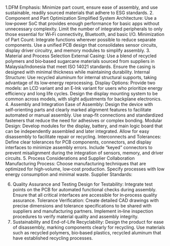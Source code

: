 1.DFM Emphasis:
Minimize part count, ensure ease of assembly, and use sustainable, readily sourced materials that adhere to ESG standards.
2. Component and Part Optimization
Simplified System Architecture:
Use a low‑power SoC that provides enough performance for basic apps without unnecessary complexity.
Limit the number of integrated peripherals to only those essential for Wi‑Fi connectivity, Bluetooth, and basic I/O.
Minimization of Part Count:
Integrate functions wherever possible to reduce separate components.
Use a unified PCB design that consolidates sensor circuits, display driver circuitry, and memory modules to simplify assembly.
3. Material and Process Selection
External Casing:
Use a blend of recycled polymers and bio‑based sugarcane materials sourced from suppliers in Malaysia/Indonesia that meet ISO 14021 standards.
Ensure the casing is designed with minimal thickness while maintaining durability.
Internal Structure:
Use recycled aluminum for internal structural supports, taking advantage of its low‑energy reprocessing.
Display Options:
Provide two models: an LCD variant and an E‑Ink variant for users who prioritize energy efficiency and long life cycles.
Design the display mounting system to be common across models, with slight adjustments for backplane electronics.
4. Assembly and Integration
Ease of Assembly:
Design the device with self‑orienting parts and clearly marked alignment features to facilitate automated or manual assembly.
Use snap‑fit connections and standardized fasteners that reduce the need for adhesives or complex bonding.
Modular Design:
Develop modules for the display, battery, and main logic board that can be independently assembled and later integrated.
Allow for easy disassembly to facilitate repair or recycling.
Interconnects and Tolerances:
Define clear tolerances for PCB components, connectors, and display interfaces to minimize assembly errors.
Include “keyed” connectors to prevent misalignment during the integration of sensors, memory, and driver circuits.
5. Process Considerations and Supplier Collaboration
Manufacturing Process:
Choose manufacturing techniques that are optimized for high‑volume, low‑cost production.
Specify processes with low energy consumption and minimal waste.
Supplier Standards:

6. Quality Assurance and Testing
Design for Testability:
Integrate test points on the PCB for automated functional checks during assembly.
Ensure that all critical interfaces are accessible for in‑process quality assurance.
Tolerance Verification:
Create detailed CAD drawings with precise dimensions and tolerance specifications to be shared with suppliers and manufacturing partners.
Implement in‑line inspection procedures to verify material quality and assembly integrity.
7. Sustainability and End-of-Life
Recyclability:
Design the product for ease of disassembly, marking components clearly for recycling.
Use materials such as recycled polymers, bio‑based plastics, recycled aluminum that have established recycling processes.